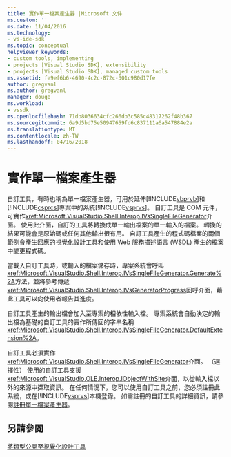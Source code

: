 ```yaml
---
title: 實作單一檔案產生器 |Microsoft 文件
ms.custom: ''
ms.date: 11/04/2016
ms.technology:
- vs-ide-sdk
ms.topic: conceptual
helpviewer_keywords:
- custom tools, implementing
- projects [Visual Studio SDK], extensibility
- projects [Visual Studio SDK], managed custom tools
ms.assetid: fe9ef6b6-4690-4c2c-872c-301c980d17fe
author: gregvanl
ms.author: gregvanl
manager: douge
ms.workload:
- vssdk
ms.openlocfilehash: 71db8036634cfc266db3c585c48317262f48b367
ms.sourcegitcommit: 6a9d5bd75e50947659fd6c837111a6a547884e2a
ms.translationtype: MT
ms.contentlocale: zh-TW
ms.lasthandoff: 04/16/2018
---
```

# <a name="implementing-single-file-generators"></a>實作單一檔案產生器
自訂工具，有時也稱為單一檔案產生器，可用於延伸[!INCLUDE[vbprvb](../../code-quality/includes/vbprvb_md.md)]和[!INCLUDE[csprcs](../../data-tools/includes/csprcs_md.md)]專案中的系統[!INCLUDE[vsprvs](../../code-quality/includes/vsprvs_md.md)]。 自訂工具是 COM 元件，可實作<xref:Microsoft.VisualStudio.Shell.Interop.IVsSingleFileGenerator>介面。 使用此介面，自訂的工具將轉換成單一輸出檔案的單一輸入的檔案。 轉換的結果可能會是原始碼或任何其他輸出很有用。 自訂工具產生的程式碼檔案的兩個範例會產生回應的視覺化設計工具和使用 Web 服務描述語言 (WSDL) 產生的檔案中變更程式碼。  
  
 當載入自訂工具時，或輸入的檔案儲存時，專案系統會呼叫<xref:Microsoft.VisualStudio.Shell.Interop.IVsSingleFileGenerator.Generate%2A>方法，並將參考傳遞<xref:Microsoft.VisualStudio.Shell.Interop.IVsGeneratorProgress>回呼介面，藉此工具可以向使用者報告其進度。  
  
 自訂工具產生的輸出檔會加入至專案的相依性輸入檔。 專案系統會自動決定的輸出檔為基礎的自訂工具的實作所傳回的字串名稱<xref:Microsoft.VisualStudio.Shell.Interop.IVsSingleFileGenerator.DefaultExtension%2A>。  
  
 自訂工具必須實作<xref:Microsoft.VisualStudio.Shell.Interop.IVsSingleFileGenerator>介面。 （選擇性） 使用的自訂工具支援<xref:Microsoft.VisualStudio.OLE.Interop.IObjectWithSite>介面，以從輸入檔以外的來源中擷取資訊。 在任何情況下，您可以使用自訂工具之前，您必須註冊此系統，或在[!INCLUDE[vsprvs](../../code-quality/includes/vsprvs_md.md)]本機登錄。 如需註冊的自訂工具的詳細資訊，請參閱[註冊單一檔案產生器](../../extensibility/internals/registering-single-file-generators.md)。  
  
## <a name="see-also"></a>另請參閱  
 [將類型公開至視覺化設計工具](../../extensibility/internals/exposing-types-to-visual-designers.md)